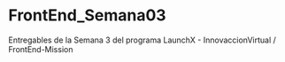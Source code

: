 # FrontEnd_Semana03
Entregables de la Semana 3 del programa LaunchX - InnovaccionVirtual / FrontEnd-Mission
